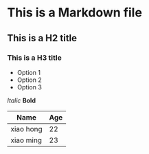 # This is a Markdown file

## This is a H2 title

### This is a H3 title

- Option 1
- Option 2
- Option 3

*Italic* **Bold**


|Name|Age|
|---|---|
|xiao hong|22|
|xiao ming|23|

